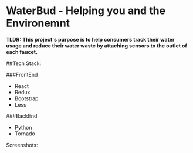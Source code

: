 # WaterBud - Helping you and the Environemnt

**TLDR: This project's purpose is to help consumers track their water usage and reduce their water waste by attaching sensors to the outlet of each faucet.**

##Tech Stack:

###FrontEnd
- React
- Redux
- Bootstrap
- Less

###BackEnd
- Python
- Tornado

Screenshots:
